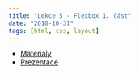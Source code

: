 ```yaml
---
title: "Lekce 5 - Flexbox 1. část"
date: "2018-10-31"
tags: [html, css, layout]
---
```


- [Materiály](/materialy/lekce5/lekce-5.zip)
- [Prezentace](https://docs.google.com/presentation/d/16C_xTYvQIZO4ur59S26RloMDdkw51IE7_RP8Rxjrrak/edit#slide=id.g2485bd0b8b_0_40)
